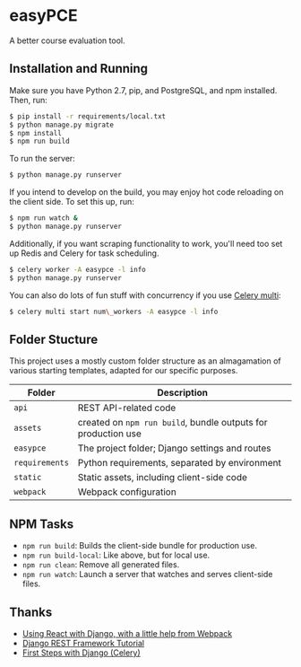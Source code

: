 # easyPCE

A better course evaluation tool.

## Installation and Running

Make sure you have Python 2.7, pip, and PostgreSQL, and npm installed. Then, run:

```sh
$ pip install -r requirements/local.txt
$ python manage.py migrate
$ npm install
$ npm run build
```

To run the server:

```sh
$ python manage.py runserver
```

If you intend to develop on the build, you may enjoy hot code reloading on the
client side. To set this up, run:

```sh
$ npm run watch &
$ python manage.py runserver
```

Additionally, if you want scraping functionality to work, you'll need too
set up Redis and Celery for task scheduling.

```sh
$ celery worker -A easypce -l info
$ python manage.py runserver
```

You can also do lots of fun stuff with concurrency if you use [Celery multi]:

[Celery multi]: http://docs.celeryproject.org/en/latest/reference/celery.bin.multi.html

```sh
$ celery multi start num\_workers -A easypce -l info
```

## Folder Stucture

This project uses a mostly custom folder structure as an almagamation of
various starting templates, adapted for our specific purposes.

| Folder            | Description
|-------------------|-------------
| `api`             | REST API-related code
| `assets`          | created on `npm run build`, bundle outputs for production use
| `easypce`         | The project folder; Django settings and routes
| `requirements`    | Python requirements, separated by environment
| `static`          | Static assets, including client-side code
| `webpack`         | Webpack configuration

## NPM Tasks

- `npm run build`: Builds the client-side bundle for production use.
- `npm run build-local`: Like above, but for local use.
- `npm run clean`: Remove all generated files.
- `npm run watch`: Launch a server that watches and serves client-side files.

## Thanks

- [Using React with Django, with a little help from Webpack][1]
- [Django REST Framework Tutorial][2]
- [First Steps with Django (Celery)][3]

[1]: https://geezhawk.github.io/using-react-with-django-rest-framework
[2]: http://www.django-rest-framework.org/tutorial/1-serialization/
[3]: http://docs.celeryproject.org/en/latest/django/first-steps-with-django.html
